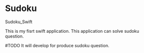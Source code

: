 # Sudoku
Sudoku_Swift

This is my fisrt swift application.
This application can solve sudoku question.

#TODO
It will develop for produce sudoku question.
